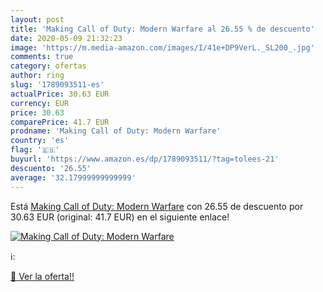 ```yaml
---
layout: post
title: 'Making Call of Duty: Modern Warfare al 26.55 % de descuento'
date: 2020-05-09 21:32:23
image: 'https://m.media-amazon.com/images/I/41e+DP9VerL._SL200_.jpg'
comments: true
category: ofertas
author: ring
slug: '1789093511-es'
actualPrice: 30.63 EUR
currency: EUR
price: 30.63
comparePrice: 41.7 EUR
prodname: 'Making Call of Duty: Modern Warfare'
country: 'es'
flag: '🇪🇸'
buyurl: 'https://www.amazon.es/dp/1789093511/?tag=tolees-21'
descuento: '26.55'
average: '32.17999999999999'
---
```


Está [Making Call of Duty: Modern Warfare](https://www.amazon.es/dp/1789093511/?tag=tolees-21) con 26.55 de descuento por 30.63 EUR (original: 41.7 EUR) en el siguiente enlace!

[![Making Call of Duty: Modern Warfare](https://m.media-amazon.com/images/I/41e+DP9VerL._SL200_.jpg)](https://www.amazon.es/dp/1789093511/?tag=tolees-21)

ℹ️:


[🛒 Ver la oferta!!](https://www.amazon.es/dp/1789093511/?tag=tolees-21)
